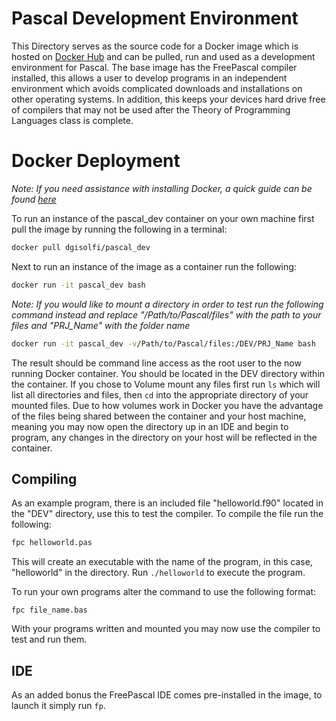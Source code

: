 # Pascal Development Environment

This Directory serves as the source code for a Docker image which is hosted on [Docker Hub](https://hub.docker.com/r/dgisolfi/pascal_dev/) and can be pulled, run and used as a development environment for Pascal. The base image has the FreePascal compiler installed, this allows a user to develop programs in an independent environment which avoids complicated downloads and installations on other operating systems. In addition, this keeps your devices hard drive free of compilers that may not be used after the Theory of Programming Languages class is complete.

# Docker Deployment

*Note: If you need assistance with installing Docker, a quick guide can be found [here](https://github.com/dgisolfi/LanguageDevEnvironments)*

To run an instance of the pascal_dev container on your own machine first pull the image by running the following in a terminal:

```bash
docker pull dgisolfi/pascal_dev
```

Next to run an instance of the image as a container run the following:

```bash
docker run -it pascal_dev bash
```

*Note: If you would like to mount a directory in order to test run the following command instead and replace "/Path/to/Pascal/files" with the path to your files and "PRJ_Name" with the folder name*

```bash
docker run -it pascal_dev -v/Path/to/Pascal/files:/DEV/PRJ_Name bash
```

The result should be command line access as the root user to the now running Docker container. You should be located in the DEV directory within the container. If you chose to Volume mount any files first run `ls` which will list all directories and files, then `cd` into the appropriate directory of your mounted files. Due to how volumes work in Docker you have the advantage of the files being shared between the container and your host machine, meaning you may now open the directory up in an IDE and begin to program, any changes in the directory on your host will be reflected in the container.

## Compiling

As an example program, there is an included file "helloworld.f90" located in the "DEV" directory, use this to test the compiler. To compile the file run the following:

```bash
fpc helloworld.pas
```

This will create an executable with the name of the program, in this case, "helloworld" in the directory. Run `./helloworld` to execute the program.

To run your own programs alter the command to use the following format:

`fpc file_name.bas`

With your programs written and mounted you may now use the compiler to test and run them.

## IDE

As an added bonus the FreePascal IDE comes pre-installed in the image, to launch it simply run `fp`.